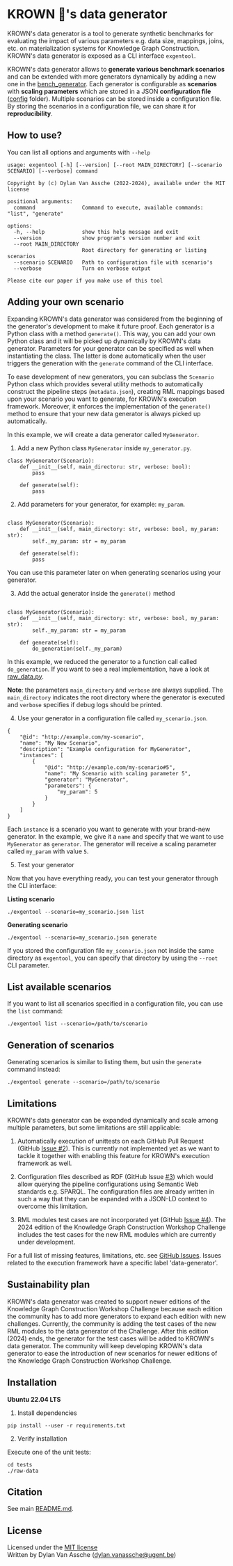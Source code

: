 # KROWN 👑's data generator

KROWN's data generator is a tool to generate synthetic benchmarks
for evaluating the impact of various parameters
e.g. data size, mappings, joins, etc. on materialization systems
for Knowledge Graph Construction.
KROWN's data generator is exposed as a CLI interface `exgentool`.

KROWN's data generator allows to **generate various benchmark scenarios**
and can be extended with more generators dynamically by adding a new one in
the [bench_generator](./bench_generator). Each generator is configurable
as **scenarios** with **scaling parameters**
which are stored in a JSON **configuration file**
([config](config) folder). Multiple scenarios can be stored inside a configuration
file. By storing the scenarios in a configuration file, we can share it
for **reproducibility**.

## How to use?

You can list all options and arguments with `--help`

```
usage: exgentool [-h] [--version] [--root MAIN_DIRECTORY] [--scenario SCENARIO] [--verbose] command

Copyright by (c) Dylan Van Assche (2022-2024), available under the MIT license

positional arguments:
  command               Command to execute, available commands: "list", "generate"

options:
  -h, --help            show this help message and exit
  --version             show program's version number and exit
  --root MAIN_DIRECTORY
                        Root directory for generating or listing scenarios
  --scenario SCENARIO   Path to configuration file with scenario's
  --verbose             Turn on verbose output

Please cite our paper if you make use of this tool
```

## Adding your own scenario

Expanding KROWN's data generator was considered from the beginning of the 
generator's development to make it future proof. Each generator is a Python
class with a method `generate()`. This way, you can add your own Python class
and it will be picked up dynamically by KROWN's data generator. Parameters
for your generator can be specified as well when instantiating the class.
The latter is done automatically when the user triggers the generation with
the `generate` command of the CLI interface.

To ease development of new generators, you can subclass the `Scenario` Python
class which provides several utility methods to automatically construct
the pipeline steps (`metadata.json`), creating RML mappings based upon your
scenario you want to generate, for KROWN's execution framework. Moreover,
it enforces the implementation of the `generate()` method to ensure that your
new data generator is always picked up automatically.

In this example, we will create a data generator called `MyGenerator`.

1. Add a new Python class `MyGenerator` inside `my_generator.py`.

```
class MyGenerator(Scenario):
    def __init__(self, main_directoru: str, verbose: bool):
        pass
        
    def generate(self):
        pass
```

2. Add parameters for your generator, for example: `my_param`.

```

class MyGenerator(Scenario):
    def __init__(self, main_directory: str, verbose: bool, my_param: str):
        self._my_param: str = my_param
        
    def generate(self):
        pass
```

You can use this parameter later on when generating scenarios using your
generator.

3. Add the actual generator inside the `generate()` method

```

class MyGenerator(Scenario):
    def __init__(self, main_directory: str, verbose: bool, my_param: str):
        self._my_param: str = my_param
        
    def generate(self):
        do_generation(self._my_param)
```

In this example, we reduced the generator to a function call called `do_generation`.
If you want to see a real implementation, have a look at [raw_data.py](./bench_generator/raw_data.py).

**Note**: the parameters `main_directory` and `verbose` are always supplied.
The `main_directory` indicates the root directory where the generator is
executed and `verbose` specifies if debug logs should be printed.

4. Use your generator in a configuration file called `my_scenario.json`.

```
{
    "@id": "http://example.com/my-scenario",
    "name": "My New Scenario",
    "description": "Example configuration for MyGenerator",
    "instances": [
        {
            "@id": "http://example.com/my-scenario#5",
            "name": "My Scenario with scaling parameter 5",
            "generator": "MyGenerator",
            "parameters": {
                "my_param": 5
            }
        }
    ]
}
```

Each `instance` is a scenario you want to generate with your brand-new 
generator. In the example, we give it a `name` and specify that we want to use
`MyGenerator` as `generator`. The generator will receive a scaling parameter
called `my_param` with value `5`.

5. Test your generator

Now that you have everything ready, you can test your generator through
the CLI interface:

**Listing scenario**

```
./exgentool --scenario=my_scenario.json list
```

**Generating scenario**

```
./exgentool --scenario=my_scenario.json generate
```

If you stored the configuration file `my_scenario.json` not inside the same
directory as `exgentool`, you can specify that directory by using the `--root`
CLI parameter.

## List available scenarios

If you want to list all scenarios specified in a configuration file,
you can use the `list` command:

```
./exgentool list --scenario=/path/to/scenario
```

## Generation of scenarios

Generating scenarios is similar to listing them, but usin the `generate`
command instead:

```
./exgentool generate --scenario=/path/to/scenario
```

## Limitations

KROWN's data generator can be expanded dynamically and scale among multiple
parameters, but some limitations are still applicable:

1. Automatically execution of unittests
on each GitHub Pull Request (GitHub [Issue #2](https://github.com/kg-construct/KROWN/issues/2)).
This is currently not implemented yet as we want to tackle it together with
enabling this feature for KROWN's execution framework as well.

2. Configuration files described as RDF (GitHub Issue [#3](https://github.com/kg-construct/KROWN/issues/3)) which would
allow querying the pipeline configurations using Semantic Web standards
e.g. SPARQL. The configuration files are already written in such a way that
they can be expanded with a JSON-LD context to overcome this limitation.
 
3. RML modules test cases are not incorporated yet (GitHub [Issue #4](https://github.com/kg-construct/KROWN/issues/4)).
The 2024 edition of the Knowledge Graph Construction Workshop Challenge includes
the test cases for the new RML modules which are currently under development.

For a full list of missing features, limitations, etc.
see [GitHub Issues](https://github.com/kg-construct/KROWN/issues).
Issues related to the execution framework have a specific
label 'data-generator'.

## Sustainability plan

KROWN's data generator was created to support newer editions
of the Knowledge Graph Construction Workshop Challenge because each edition
the community has to add more generators to expand each edition with new challenges.
Currently, the community is adding the test cases of the new RML modules to the
data generator of the Challenge. After this edition (2024) ends,
the generator for the test cases will be added to KROWN's data generator.
The community will keep developing KROWN's data generator to ease the introduction of
new scenarios for newer editions of the Knowledge Graph Construction Workshop
Challenge.

## Installation

**Ubuntu 22.04 LTS**

1. Install dependencies

```
pip install --user -r requirements.txt
```

2. Verify installation

Execute one of the unit tests:

```
cd tests
./raw-data 
```

## Citation

See main [README.md](../README.md).

## License

Licensed under the [MIT license](./LICENSE)<br>
Written by Dylan Van Assche (dylan.vanassche@ugent.be)
